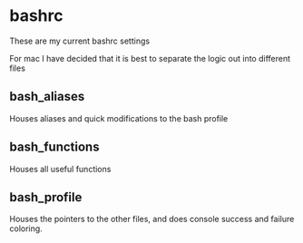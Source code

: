 # bashrc
These are my current bashrc settings

For mac I have decided that it is best to separate the logic out into different files

## bash_aliases
Houses aliases and quick modifications to the bash profile

## bash_functions
Houses all useful functions

## bash_profile
Houses the pointers to the other files, and does console success and failure coloring.
